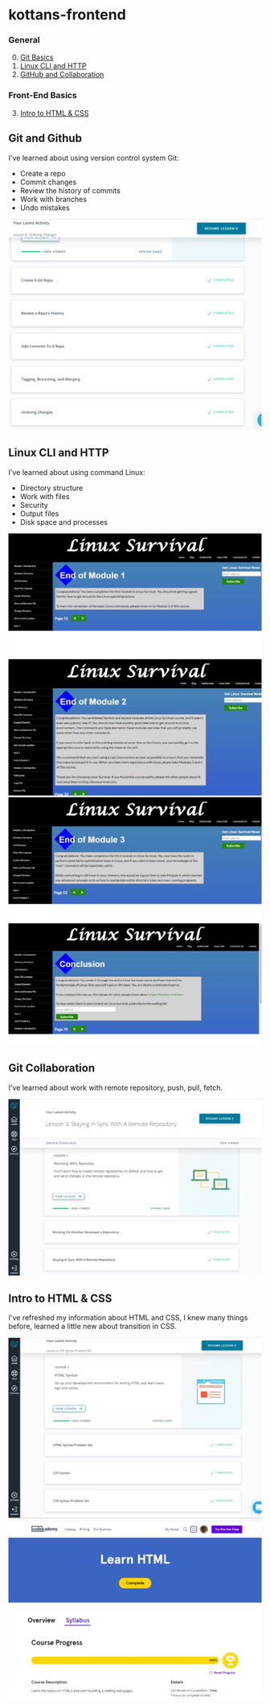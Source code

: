 # kottans-frontend

### General
 0. [Git Basics](#git-and-github)
 1. [Linux CLI and HTTP](#linux-cli)
 2. [GitHub and Collaboration](#git-сollaboration)

### Front-End Basics
 3. [Intro to HTML & CSS](#intro-html-css)

<a name="git-and-github"></a>
## Git and Github
I've learned about using version control system Git: 
* Create a repo
* Commit changes
* Review the history of commits
* Work with branches
* Undo mistakes

![Screenshot-Udacity](./git_basics/git_base.png)

<a name="linux-cli"></a>
## Linux CLI and HTTP
I've learned about using command Linux: 
* Directory structure
* Work with files
* Security
* Output files
* Disk space and processes

![Screenshot-Udacity](./task_linux_cli/end_module1.jpg)
![Screenshot-Udacity](./task_linux_cli/end_module2.jpg)
![Screenshot-Udacity](./task_linux_cli/end_module3.jpg)
![Screenshot-Udacity](./task_linux_cli/end_module4.jpg)

<a name="git-сollaboration"></a>
## Git Collaboration
I've learned about work with remote repository, push, pull, fetch.

![Screenshot-Udacity](./task_git_collaboration/git_collaboration.jpg)

<a name="intro-html-css"></a>
## Intro to HTML & CSS
I've refreshed my information about HTML and CSS, I knew many things before, learned a little new about transition in CSS.

![Screenshot-Udacity](./task_html_css_intro/intro.jpg)
![Screenshot-Udacity](./task_html_css_intro/learn_HTML.jpg)